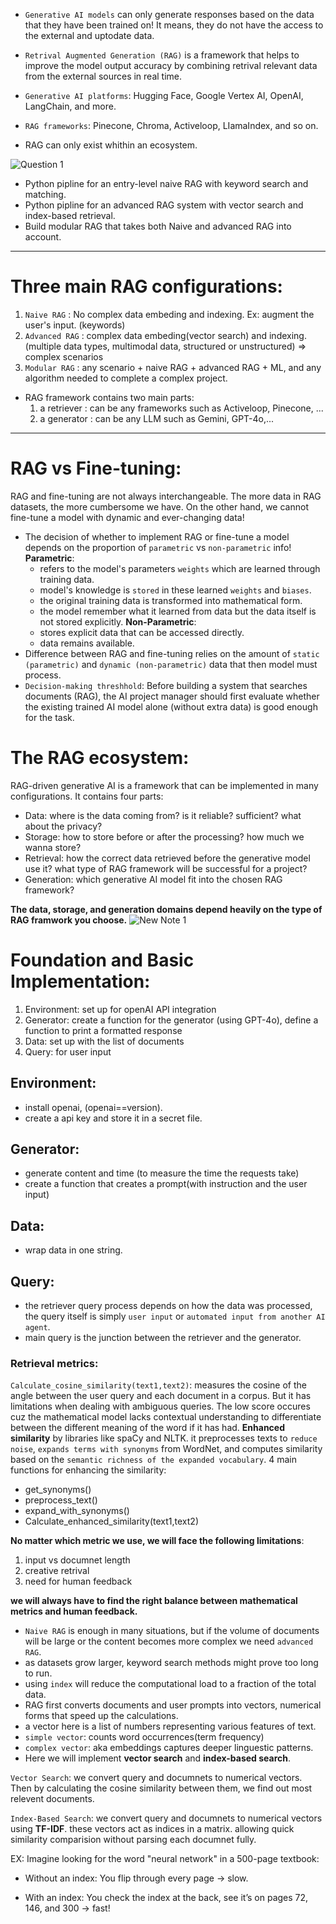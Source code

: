 * `Generative AI models` can only generate responses based on the data that they have been trained on! It means, they do not have the access to the external and uptodate data.
  
* `Retrival Augmented Generation (RAG)` is a framework that helps to improve the model output accuracy by combining retrival relevant data from the external sources in real time.

* `Generative AI platforms`: Hugging Face, Google Vertex AI, OpenAI, LangChain, and more.
* `RAG frameworks`: Pinecone, Chroma, Activeloop, LIamaIndex, and so on.

* RAG can only exist whithin an ecosystem.

![‎Question ‎1](https://github.com/user-attachments/assets/2f17844b-426a-4589-bca3-9a767857341a)

- Python pipline for an entry-level naive RAG with keyword search and matching.
- Python pipline for an advanced RAG system with vector search and index-based retrieval.
- Build modular RAG that takes both Naive and advanced RAG into account.
______________________________________
# Three main RAG configurations:
  1. `Naive RAG` : No complex data embeding and indexing. Ex: augment the user's input. (keywords)
  2. `Advanced RAG` : complex data embeding(vector search) and indexing. (multiple data types, multimodal data, structured or unstructured) => complex scenarios
  3. `Modular RAG` : any scenario + naive RAG + advanced RAG + ML, and any algorithm needed to complete a complex project.

- RAG framework contains two main parts:
    1. a retriever : can be any frameworks such as Activeloop, Pinecone, ...
    2. a generator : can be any LLM such as Gemini, GPT-4o,...

_________________________
# RAG vs Fine-tuning:
RAG and fine-tuning are not always interchangeable. The more data in RAG datasets, the more cumbersome we have. On the other hand, we cannot fine-tune a model with dynamic and ever-changing data!
* The decision of whether to implement RAG or fine-tune a model depends on the proportion of `parametric` vs `non-parametric` info!
**Parametric**:
  - refers to the model's parameters `weights` which are learned through training data.
  - model's knowledge is `stored` in these learned `weights` and `biases`.
  - the original training data is transformed into mathematical form.
  - the model remember what it learned from data but the data itself is not stored explicitly.
**Non-Parametric**:
  - stores explicit data that can be accessed directly.
  - data remains available.
* Difference between RAG and fine-tuning relies on the amount of `static (parametric)` and `dynamic (non-parametric)` data that then model must process.
* `Decision-making threshhold`: Before building a system that searches documents (RAG), the AI project manager should first evaluate whether the existing trained AI model alone (without extra data) is good enough for the task.

# The RAG ecosystem:

RAG-driven generative AI is a framework that can be implemented in many configurations.
It contains four parts:
- Data: where is the data coming from? is it reliable? sufficient? what about the privacy?
- Storage: how to store before or after the processing? how much we wanna store?
- Retrieval: how the correct data retrieved before the generative model use it? what type of RAG framework will be successful for a project?
- Generation: which generative AI model fit into the chosen RAG framework?


**The data, storage, and generation domains depend heavily on the type of RAG framwork you choose.**
![‎New Note ‎1](https://github.com/user-attachments/assets/07e368d1-b6e9-427c-9063-1b9c7d142893)

# Foundation and Basic Implementation:
1. Environment: set up for openAI API integration
2. Generator: create a function for the generator (using GPT-4o), define a function to print a formatted response
3. Data: set up with the list of documents
4. Query: for user input

## Environment:
- install openai, (openai==version).
- create a api key and store it in a secret file.

## Generator:
- generate content and time (to measure the time the requests take)
- create a function that creates a prompt(with instruction and the user input)

## Data:
- wrap data in one string.

## Query:
- the retriever query process depends on how the data was processed, the query itself is simply `user input` or `automated input from another AI agent`.
- main query is the junction between the retriever and the generator.

### Retrieval metrics:
`Calculate_cosine_similarity(text1,text2)`:
measures the cosine of the angle between the user query and each document in a corpus. But it has limitations when dealing with ambiguous queries. The low score occures cuz the mathematical model lacks contextual understanding to differentiate between the different meaning of the word if it has had. 
**Enhanced similarity**
by libraries like spaCy and NLTK. it preprocesses texts to `reduce noise`, `expands terms with synonyms` from WordNet, and computes similarity based on the `semantic richness of the expanded vocabulary`.
4 main functions for enhancing the similarity:
* get_synonyms()
* preprocess_text()
* expand_with_synonyms()
* Calculate_enhanced_similarity(text1,text2) 


**No matter which metric we use, we will face the following limitations**:
1. input vs documnet length
2. creative retrival
3. need for human feedback
   
**we will always have to find the right balance between mathematical metrics and human feedback.**

- `Naive RAG` is enough in many situations, but if the volume of documents will be large or the content becomes more complex we need `advanced RAG`.
- as datasets grow larger, keyword search methods might prove too long to run.
- using `index` will reduce the computational load to a fraction of the total data.
- RAG first converts documents and user prompts into vectors, numerical forms that speed up the calculations.
- a vector here is a list of numbers representing various features of text.
- `simple vector`: counts word occurrences(term frequency)
- `complex vector`: aka embeddings captures deeper linguestic patterns.
- Here we will implement **vector search** and **index-based search**.

`Vector Search`: we convert query and documnets to numerical vectors. Then by calculating the cosine similarity between them, we find out most relevent documents.

`Index-Based Search`: we convert query and documnets to numerical vectors using **TF-IDF**. these vectors act as indices in a matrix. allowing quick similarity comparision without parsing each documnet fully.

EX: Imagine looking for the word "neural network" in a 500-page textbook:

 - Without an index: You flip through every page → slow.

 - With an index: You check the index at the back, see it’s on pages 72, 146, and 300 → fast!